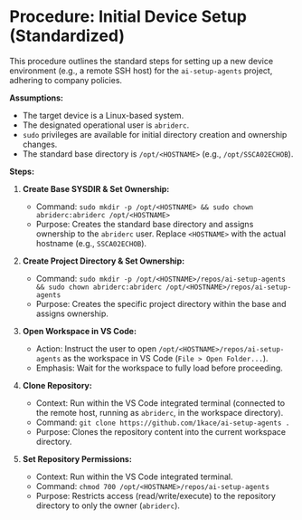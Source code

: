 # Procedure: Initial Device Setup (Standardized)

This procedure outlines the standard steps for setting up a new device environment (e.g., a remote SSH host) for the `ai-setup-agents` project, adhering to company policies.

**Assumptions:**
*   The target device is a Linux-based system.
*   The designated operational user is `abriderc`.
*   `sudo` privileges are available for initial directory creation and ownership changes.
*   The standard base directory is `/opt/<HOSTNAME>` (e.g., `/opt/SSCA02ECHOB`).

**Steps:**

1.  **Create Base SYSDIR & Set Ownership:**
    *   Command: `sudo mkdir -p /opt/<HOSTNAME> && sudo chown abriderc:abriderc /opt/<HOSTNAME>`
    *   Purpose: Creates the standard base directory and assigns ownership to the `abriderc` user. Replace `<HOSTNAME>` with the actual hostname (e.g., `SSCA02ECHOB`).

2.  **Create Project Directory & Set Ownership:**
    *   Command: `sudo mkdir -p /opt/<HOSTNAME>/repos/ai-setup-agents && sudo chown abriderc:abriderc /opt/<HOSTNAME>/repos/ai-setup-agents`
    *   Purpose: Creates the specific project directory within the base and assigns ownership.

3.  **Open Workspace in VS Code:**
    *   Action: Instruct the user to open `/opt/<HOSTNAME>/repos/ai-setup-agents` as the workspace in VS Code (`File > Open Folder...`).
    *   Emphasis: Wait for the workspace to fully load before proceeding.

4.  **Clone Repository:**
    *   Context: Run within the VS Code integrated terminal (connected to the remote host, running as `abriderc`, in the workspace directory).
    *   Command: `git clone https://github.com/1kace/ai-setup-agents .`
    *   Purpose: Clones the repository content into the current workspace directory.

5.  **Set Repository Permissions:**
    *   Context: Run within the VS Code integrated terminal.
    *   Command: `chmod 700 /opt/<HOSTNAME>/repos/ai-setup-agents`
    *   Purpose: Restricts access (read/write/execute) to the repository directory to only the owner (`abriderc`).
